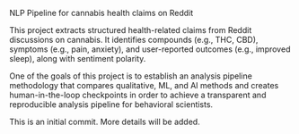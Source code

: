 NLP Pipeline for cannabis health claims on Reddit


This project extracts structured health-related claims from Reddit discussions on cannabis. It identifies compounds (e.g., THC, CBD), symptoms (e.g., pain, anxiety), and user-reported outcomes (e.g., improved sleep), along with sentiment polarity.

One of the goals of this project is to establish an analysis pipeline methodology that compares qualitative, ML, and AI methods and creates human-in-the-loop checkpoints in order to achieve a transparent and reproducible analysis pipeline for behavioral scientists.

This is an initial commit. More details will be added.

